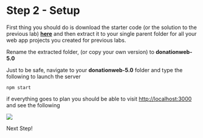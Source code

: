 # Step 2 - Setup

First thing you should do is download the starter code (or the solution to the previous lab) **[here](../zips/donationweb-4.0.solution.zip)** and then extract it to your single parent folder for all your web app projects you created for previous labs. 

Rename the extracted folder, (or copy your own version) to **donationweb-5.0**

Just to be safe, navigate to your **donationweb-5.0** folder and type the following to launch the server

```
npm start

```

if everything goes to plan you should be able to visit [http://localhost:3000](http://localhost:3000) and see the following

![](../images/lab4.step5.1.png)

Next Step!